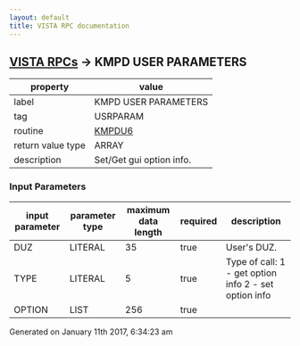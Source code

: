 ```yaml
---
layout: default
title: VISTA RPC documentation
---
```




## [VISTA RPCs](TableOfContent.md) &#8594; KMPD USER PARAMETERS 

 property | value 
--- | --- 
 label | KMPD USER PARAMETERS
 tag | USRPARAM
 routine | [KMPDU6](http://code.osehra.org/dox/Routine_KMPDU6_source.html)
 return value type | ARRAY
 description | Set/Get gui option info.

### Input Parameters

| input parameter | parameter type | maximum data length | required | description | 
| --- | --- | --- | --- | --- | 
| DUZ | LITERAL | 35 | true | User's DUZ. | 
| TYPE | LITERAL | 5 | true | Type of call: 1 - get option info              2 - set option info | 
| OPTION | LIST | 256 | true |  | 




Generated on January 11th 2017, 6:34:23 am